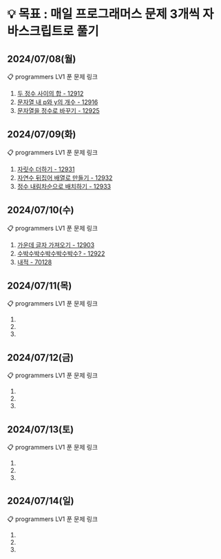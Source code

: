 # 💡 목표 : 매일 프로그래머스 문제 3개씩 자바스크립트로 풀기

## 2024/07/08(월)
📋 programmers LV1 푼 문제 링크
1. [두 정수 사이의 합 - 12912](https://github.com/imnaagyeong/javascript_coding_test/tree/main/%ED%94%84%EB%A1%9C%EA%B7%B8%EB%9E%98%EB%A8%B8%EC%8A%A4/1/12912.%E2%80%85%EB%91%90%E2%80%85%EC%A0%95%EC%88%98%E2%80%85%EC%82%AC%EC%9D%B4%EC%9D%98%E2%80%85%ED%95%A9)
2. [문자열 내 p와 y의 개수 - 12916](https://github.com/imnaagyeong/javascript_coding_test/tree/main/%ED%94%84%EB%A1%9C%EA%B7%B8%EB%9E%98%EB%A8%B8%EC%8A%A4/1/12916.%E2%80%85%EB%AC%B8%EC%9E%90%EC%97%B4%E2%80%85%EB%82%B4%E2%80%85p%EC%99%80%E2%80%85y%EC%9D%98%E2%80%85%EA%B0%9C%EC%88%98)
3. [문자열을 정수로 바꾸기 - 12925](https://github.com/imnaagyeong/javascript_coding_test/tree/main/%ED%94%84%EB%A1%9C%EA%B7%B8%EB%9E%98%EB%A8%B8%EC%8A%A4/1/12925.%E2%80%85%EB%AC%B8%EC%9E%90%EC%97%B4%EC%9D%84%E2%80%85%EC%A0%95%EC%88%98%EB%A1%9C%E2%80%85%EB%B0%94%EA%BE%B8%EA%B8%B0)


## 2024/07/09(화)
📋 programmers LV1 푼 문제 링크
1. [자릿수 더하기 - 12931](https://github.com/imnaagyeong/javascript_coding_test/tree/main/%ED%94%84%EB%A1%9C%EA%B7%B8%EB%9E%98%EB%A8%B8%EC%8A%A4/1/12931.%E2%80%85%EC%9E%90%EB%A6%BF%EC%88%98%E2%80%85%EB%8D%94%ED%95%98%EA%B8%B0)
2. [자연수 뒤집어 배열로 만들기 - 12932](https://github.com/imnaagyeong/javascript_coding_test/tree/main/%ED%94%84%EB%A1%9C%EA%B7%B8%EB%9E%98%EB%A8%B8%EC%8A%A4/1/12932.%E2%80%85%EC%9E%90%EC%97%B0%EC%88%98%E2%80%85%EB%92%A4%EC%A7%91%EC%96%B4%E2%80%85%EB%B0%B0%EC%97%B4%EB%A1%9C%E2%80%85%EB%A7%8C%EB%93%A4%EA%B8%B0)
3. [정수 내림차순으로 배치하기 - 12933](https://github.com/imnaagyeong/javascript_coding_test/tree/main/%ED%94%84%EB%A1%9C%EA%B7%B8%EB%9E%98%EB%A8%B8%EC%8A%A4/1/12933.%E2%80%85%EC%A0%95%EC%88%98%E2%80%85%EB%82%B4%EB%A6%BC%EC%B0%A8%EC%88%9C%EC%9C%BC%EB%A1%9C%E2%80%85%EB%B0%B0%EC%B9%98%ED%95%98%EA%B8%B0)

## 2024/07/10(수)
📋 programmers LV1 푼 문제 링크
1. [가운데 글자 가져오기 - 12903](https://github.com/imnaagyeong/javascript_coding_test/tree/main/%ED%94%84%EB%A1%9C%EA%B7%B8%EB%9E%98%EB%A8%B8%EC%8A%A4/1/12903.%E2%80%85%EA%B0%80%EC%9A%B4%EB%8D%B0%E2%80%85%EA%B8%80%EC%9E%90%E2%80%85%EA%B0%80%EC%A0%B8%EC%98%A4%EA%B8%B0)
2. [수박수박수박수박수박수? - 12922](https://github.com/imnaagyeong/javascript_coding_test/tree/main/%ED%94%84%EB%A1%9C%EA%B7%B8%EB%9E%98%EB%A8%B8%EC%8A%A4/1/12922.%E2%80%85%EC%88%98%EB%B0%95%EC%88%98%EB%B0%95%EC%88%98%EB%B0%95%EC%88%98%EB%B0%95%EC%88%98%EB%B0%95%EC%88%98%EF%BC%9F)
3. [내적 - 70128](https://github.com/imnaagyeong/javascript_coding_test/tree/main/%ED%94%84%EB%A1%9C%EA%B7%B8%EB%9E%98%EB%A8%B8%EC%8A%A4/1/70128.%E2%80%85%EB%82%B4%EC%A0%81)

## 2024/07/11(목)
📋 programmers LV1 푼 문제 링크
1. []()
2. []()
3. []()

## 2024/07/12(금)
📋 programmers LV1 푼 문제 링크
1. []()
2. []()
3. []()

## 2024/07/13(토)
📋 programmers LV1 푼 문제 링크
1. []()
2. []()
3. []()

## 2024/07/14(일)
📋 programmers LV1 푼 문제 링크
1. []()
2. []()
3. []()
   
